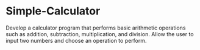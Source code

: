 # Simple-Calculator
Develop a calculator program that performs basic arithmetic  operations such as addition, subtraction, multiplication, and  division. Allow the user to input two numbers and choose an  operation to perform.
